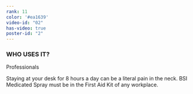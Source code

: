 ```yaml
---
rank: 11
color: '#ea1639'
video-id: "02"
has-video: true
poster-id: "2"
---
```


<h3>WHO USES IT?</h3>
<span>Professionals</span>
<p>Staying at your desk for 8 hours a day can be a literal pain in the neck. BSI Medicated Spray must be in the First Aid Kit of any workplace.</p>